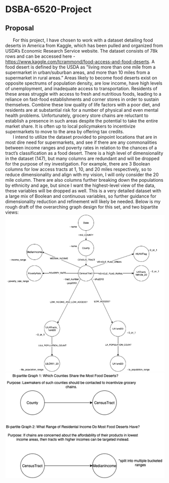 # DSBA-6520-Project
## Proposal
&nbsp;&nbsp;&nbsp;&nbsp;&nbsp;&nbsp;For this project, I have chosen to work with a dataset detailing food deserts in America from Kaggle, which has been pulled and organized from USDA’s Economic Research Service website. The dataset consists of 78k rows and can be accessed here - https://www.kaggle.com/tcrammond/food-access-and-food-deserts. A food desert is defined by the USDA as "living more than one mile from a supermarket in urban/suburban areas, and more than 10 miles from a supermarket in rural areas.” Areas likely to become food deserts exist on opposite spectrums of population density, are low income, have high levels of unemployment, and inadequate access to transportation. Residents of these areas struggle with access to fresh and nutritious foods, leading to a reliance on fast-food establishments and corner stores in order to sustain themselves. Combine these low quality of life factors with a poor diet, and residents are at substantial risk for a number of physical and even mental health problems. Unfortunately, grocery store chains are reluctant to establish a presence in such areas despite the potential to take the entire market share. It is often up to local policymakers to incentivize supermarkets to move to the area by offering tax credits.  
	&nbsp;&nbsp;&nbsp;&nbsp;&nbsp;&nbsp;I intend to utilize the dataset provided to pinpoint locations that are in most dire need for supermarkets, and see if there are any commonalities between income ranges and poverty rates in relation to the chances of a tract’s classification as a food desert. There is a high level of dimensionality in the dataset (147), but many columns are redundant and will be dropped for the purpose of my investigation. For example, there are 3 Boolean columns for low access tracts at 1, 10, and 20 miles respectively, so to reduce dimensionality and align with my vision, I will only consider the 20 mile column. There are also columns further breaking down the populations by ethnicity and age, but since I want the highest-level view of the data, these variables will be dropped as well. This is a very detailed dataset with a large mix of Boolean and continuous variables, so further guidance for dimensionality reduction and refinement will likely be needed. Below is my rough draft of the overarching graph design for this set, and two bipartite views:  
![GraphDesign](images/ProjectProposal-DatabaseDesign.png)  
![BipartiteView](images/ProjectProposal-BipartieGraph.png) 
